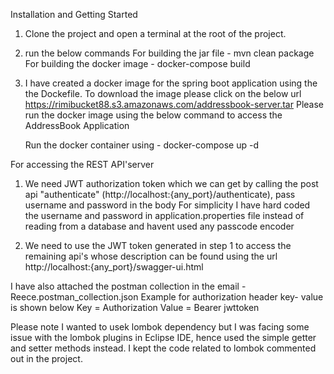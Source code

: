 Installation and Getting Started


1. Clone the project and open a terminal at the root of the project.
2. run the below commands
    For building the jar file  - mvn clean package
    For building the docker image  - docker-compose build 

3. I have created a docker image for the spring boot application using the the Dockefile.
    To download the image please click on the below url
    https://rimibucket88.s3.amazonaws.com/addressbook-server.tar
    Please run the docker image using the below command to access the AddressBook Application
    
    Run the docker container using -  docker-compose up -d


For accessing the REST API'server

1. We need JWT authorization token which we can get by calling the post api "authenticate" (http://localhost:{any_port}/authenticate), pass username and password in the body
For simplicity I have hard coded the username and password in application.properties file instead of reading from a database and havent used any passcode encoder

2. We need to use the JWT token generated in step 1 to access the remaining api's whose description can be found  using the url
http://localhost:{any_port}/swagger-ui.html

I have also attached the postman collection in the email -  Reece.postman_collection.json
Example for authorization header key- value is shown below
Key = Authorization
Value = Bearer jwttoken


Please note I wanted to usek lombok dependency but I was facing some issue with the lombok plugins in Eclipse IDE, hence used the simple getter and setter methods instead.
I kept the code related to lombok commented out in the project.








